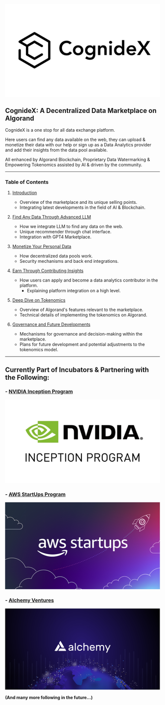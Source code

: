 
![Alt text](<Assets/Cognidex White Large.png>)

## **CognideX: A Decentralized Data Marketplace on Algorand**

CognideX is a one stop for all data exchange platform.

Here users can find any data available on the web, they can upload & monetize their data with our help or sign up as a Data Analytics provider and add their insights from the data pool available. 

All enhanced by Algorand Blockchain, Proprietary Data Watermarking & Empowering Tokenomics assisted by AI & driven by the community.

---

### Table of Contents
1. [Introduction](1-Introduction.md)
   - Overview of the marketplace and its unique selling points.
   - Integrating latest developments in the field of AI & Blockchain.

2. [Find Any Data Through Advanced LLM](2-LLMChat.md)
   - How we integrate LLM to find any data on the web.
   - Unique recommender through chat interface.
   - Integration with GPT4 Marketplace.

3. [Monetize Your Personal Data](3-MonetizeData.md)
   - How decentralized data pools work.
   - Security mechanisms and back end integrations.

4. [Earn Through Contributing Insights](4-InsightsContributor.md)
   - How users can apply and become a data analytics contributor in the platform.
     - Explaining platform integration on a high level.

6. [Deep Dive on Tokenomics](5-Tokenomics.md)
   - Overview of Algorand's features relevant to the marketplace.
   - Technical details of implementing the tokenomics on Algorand.

7. [Governance and Future Developments](6-Governance.md)
   - Mechanisms for governance and decision-making within the marketplace.
   - Plans for future development and potential adjustments to the tokenomics model.

---

## Currently Part of Incubators & Partnering with the Following:

### - [NVIDIA Inception Program](https://www.nvidia.com/en-sg/startups/)

![NVIDIA](Assets/image-2.png)


### - [AWS StartUps Program](https://aws.amazon.com/startups)

![AWS](Assets/image-3.png)

### - [Alchemy Ventures](https://www.alchemy.com/ventures)

![Alchemy](Assets/image-4.png)

**(And many more following in the future...)**

